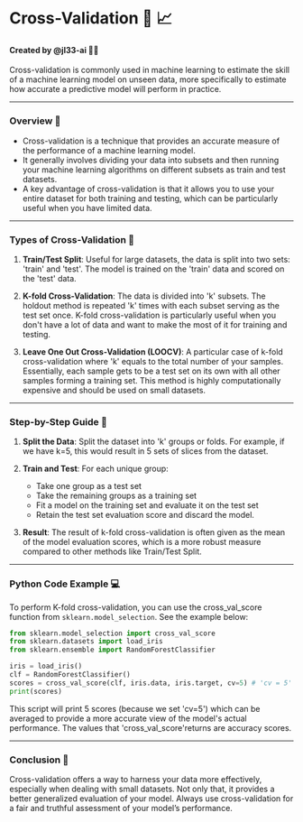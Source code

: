 # Cross-Validation :mag_right: :chart_with_upwards_trend:
#### Created by @jl33-ai 👦🏻

Cross-validation is commonly used in machine learning to estimate the skill of a machine learning model on unseen data, more specifically to estimate how accurate a predictive model will perform in practice.

---

### Overview :book:

- Cross-validation is a technique that provides an accurate measure of the performance of a machine learning model.
- It generally involves dividing your data into subsets and then running your machine learning algorithms on different subsets as train and test datasets.
- A key advantage of cross-validation is that it allows you to use your entire dataset for both training and testing, which can be particularly useful when you have limited data.

---

### Types of Cross-Validation :triangular_ruler:

1. **Train/Test Split**: Useful for large datasets, the data is split into two sets: 'train' and 'test'. The model is trained on the 'train' data and scored on the 'test' data. 

2. **K-fold Cross-Validation**: The data is divided into 'k' subsets. The holdout method is repeated 'k' times with each subset serving as the test set once. K-fold cross-validation is particularly useful when you don't have a lot of data and want to make the most of it for training and testing.

3. **Leave One Out Cross-Validation (LOOCV)**: A particular case of k-fold cross-validation where 'k' equals to the total number of your samples. Essentially, each sample gets to be a test set on its own with all other samples forming a training set. This method is highly computationally expensive and should be used on small datasets.

---

### Step-by-Step Guide :footprints:

1. **Split the Data**: Split the dataset into 'k' groups or folds. For example, if we have k=5, this would result in 5 sets of slices from the dataset.

2. **Train and Test**: For each unique group:
   - Take one group as a test set
   - Take the remaining groups as a training set
   - Fit a model on the training set and evaluate it on the test set
   - Retain the test set evaluation score and discard the model.

3. **Result**: The result of k-fold cross-validation is often given as the mean of the model evaluation scores, which is a more robust measure compared to other methods like Train/Test Split.

---

### Python Code Example :computer:

To perform K-fold cross-validation, you can use the cross_val_score function from `sklearn.model_selection`. See the example below:

```python
from sklearn.model_selection import cross_val_score
from sklearn.datasets import load_iris
from sklearn.ensemble import RandomForestClassifier

iris = load_iris()
clf = RandomForestClassifier()
scores = cross_val_score(clf, iris.data, iris.target, cv=5) # 'cv = 5' means you're doing 5-fold cross validation
print(scores)
```

This script will print 5 scores (because we set 'cv=5') which can be averaged to provide a more accurate view of the model's actual performance. The values that 'cross_val_score'returns are accuracy scores.

---

### Conclusion :tada:

Cross-validation offers a way to harness your data more effectively, especially when dealing with small datasets. Not only that, it provides a better generalized evaluation of your model. Always use cross-validation for a fair and truthful assessment of your model’s performance.